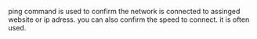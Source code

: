 ping  command is used to confirm the network is connected to assinged website or ip adress.
you can also confirm the speed to connect.
it is often used.
